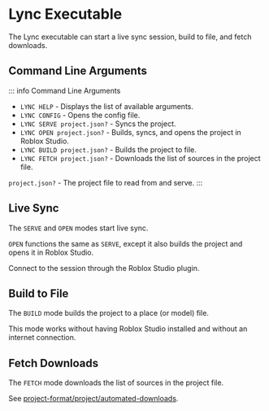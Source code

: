 # Lync Executable

The Lync executable can start a live sync session, build to file, and fetch downloads.

## Command Line Arguments

::: info Command Line Arguments
- `LYNC HELP` - Displays the list of available arguments.
- `LYNC CONFIG` - Opens the config file.
- `LYNC SERVE project.json?` - Syncs the project.
- `LYNC OPEN project.json?` - Builds, syncs, and opens the project in Roblox Studio.
- `LYNC BUILD project.json?` - Builds the project to file.
- `LYNC FETCH project.json?` - Downloads the list of sources in the project file.

`project.json?` - The project file to read from and serve.
:::

## Live Sync

The `SERVE` and `OPEN` modes start live sync.

`OPEN` functions the same as `SERVE`, except it also builds the project and opens it in Roblox Studio.

Connect to the session through the Roblox Studio plugin.

## Build to File

The `BUILD` mode builds the project to a place (or model) file.

This mode works without having Roblox Studio installed and without an internet connection.

## Fetch Downloads

The `FETCH` mode downloads the list of sources in the project file.

See [project-format/project/automated-downloads](/lync/project-format/project/automated-downloads).
